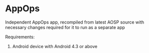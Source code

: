 AppOps
===========
Independent AppOps app, recompiled from latest AOSP source with necessary changes required for it to run as a separate app

Requirements:

1. Android device with Android 4.3 or above


